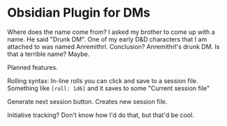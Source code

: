 # Obsidian Plugin for DMs

Where does the name come from? I asked my brother to come up with a name. He said "Drunk DM". One of my early D&D characters that I am attached to was named Anremithrl. Conclusion? Anremithrl's drunk DM. Is that a terrible name? Maybe.

Planned features.

Rolling syntax: In-line rolls you can click and save to a session file. Something like `[roll: 1d6]` and it saves to some "Current session file"

Generate next session button. Creates new session file.

Initiative tracking? Don't know how I'd do that, but that'd be cool. 
